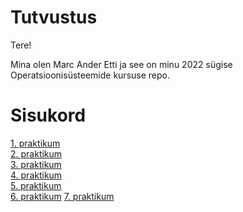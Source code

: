 # Tutvustus
Tere!

Mina olen Marc Ander Etti ja see on minu 2022 sügise Operatsioonisüsteemide kursuse repo. 
# Sisukord
[1. praktikum](https://github.com/marcanderetti/Opsysteemid2022/blob/main/1.%20praktikum/1.%20Praktikum.md)  
[2. praktikum](https://github.com/marcanderetti/Opsysteemid2022/blob/main/2.%20praktikum/2.%20Praktikum.md)  
[3. praktikum](https://github.com/marcanderetti/Opsysteemid2022/blob/main/3.%20praktikum/3.%20Praktikum.md)  
[4. praktikum](https://github.com/marcanderetti/Opsysteemid2022/blob/main/4.%20praktikum/4.%20praktikum.md)  
[5. praktikum](https://github.com/marcanderetti/Opsysteemid2022/blob/main/5.%20praktikum/5.%20praktikum.md)  
[6. praktikum](https://github.com/marcanderetti/Opsysteemid2022/blob/main/6.%20Praktikum/6.%20praktikum.md)
[7. praktikum](https://github.com/marcanderetti/Opsysteemid2022/edit/main/7.%20Praktikum/7.%20praktikum.md)
